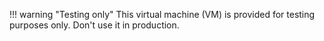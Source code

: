 !!! warning "Testing only"
    This virtual machine (VM) is provided for testing purposes only. Don't use it in production.